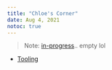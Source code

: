 ```yaml
---
title: "Chloe's Corner"
date: Aug 4, 2021
notoc: true
---
```


> Note: [in-progress](notes/por/in-progress.md).. empty lol

- [Tooling](moc/tooling)